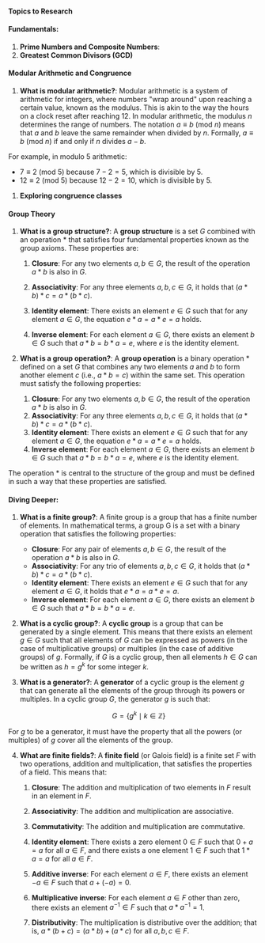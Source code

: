 #### Topics to Research

#### Fundamentals:

  1. **Prime Numbers and Composite Numbers**:
  1. **Greatest Common Divisors (GCD)**

#### Modular Arithmetic and Congruence

1. **What is modular arithmetic?**: Modular arithmetic is a system of arithmetic for integers, where numbers "wrap around" upon reaching a certain value, known as the modulus. This is akin to the way the hours on a clock reset after reaching 12. In modular arithmetic, the modulus $n$ determines the range of numbers. The notation $a \equiv b \ (\text{mod} \ n)$ means that $a$ and $b$ leave the same remainder when divided by $n$. Formally, $a \equiv b \ (\text{mod} \ n)$ if and only if $n$ divides $a - b$.

For example, in modulo 5 arithmetic:
- $7 \equiv 2 \ (\text{mod} \ 5)$ because $7 - 2 = 5$, which is divisible by 5.
- $12 \equiv 2 \ (\text{mod} \ 5)$ because $12 - 2 = 10$, which is divisible by 5.

1. **Exploring congruence classes**

#### Group Theory

1. **What is a group structure?**: A **group structure** is a set $G$ combined with an operation * that satisfies four fundamental properties known as the group axioms. These properties are:

    1. **Closure**: For any two elements $a, b \in G$, the result of the operation $a * b$ is also in $G$.

    2. **Associativity**: For any three elements $a, b, c \in G$, it holds that $(a * b) * c = a * (b * c)$.

    3. **Identity element**: There exists an element $e \in G$ such that for any element $a \in G$, the equation $e * a = a * e = a$ holds.

    4. **Inverse element**: For each element $a \in G$, there exists an element $b \in G$ such that $a * b = b * a = e$, where $e$ is the identity element.

1. **What is a group operation?**: A **group operation** is a binary operation $*$ defined on a set $G$ that combines any two elements $a$ and $b$ to form another element $c$ (i.e., $a * b = c$) within the same set. This operation must satisfy the following properties:

    1. **Closure**: For any two elements $a, b \in G$, the result of the operation $a * b$ is also in $G$.
    2. **Associativity**: For any three elements $a, b, c \in G$, it holds that $(a * b) * c = a * (b * c)$.
    3. **Identity element**: There exists an element $e \in G$ such that for any element $a \in G$, the equation $e * a = a * e = a$ holds.
    4. **Inverse element**: For each element $a \in G$, there exists an element $b \in G$ such that $a * b = b * a = e$, where $e$ is the identity element.

The operation $*$ is central to the structure of the group and must be defined in such a way that these properties are satisfied.

#### Diving Deeper:

1. **What is a finite group?**: A finite group is a group that has a finite number of elements. In mathematical terms, a group G is a set with a binary operation that satisfies the following properties:

    - **Closure**: For any pair of elements $a, b \in G$, the result of the operation $a * b$ is also in $G$.
    - **Associativity**: For any trio of elements $a, b, c \in G$, it holds that $(a * b) * c = a * (b * c)$.
    - **Identity element**: There exists an element $e \in G$ such that for any element $a \in G$, it holds that $e * a = a * e = a$.
    - **Inverse element**: For each element $a \in G$, there exists an element $b \in G$ such that $a * b = b * a = e$.

2. **What is a cyclic group?**: A **cyclic group** is a group that can be generated by a single element. This means that there exists an element $g \in G$ such that all elements of $G$ can be expressed as powers (in the case of multiplicative groups) or multiples (in the case of additive groups) of $g$. Formally, if $G$ is a cyclic group, then all elements $h \in G$ can be written as $h = g^k$ for some integer $k$.

3. **What is a generator?**: A **generator** of a cyclic group is the element $g$ that can generate all the elements of the group through its powers or multiples. In a cyclic group $G$, the generator $g$ is such that:

    $$
        G = \{ g^k \mid k \in \mathbb{Z} \}
    $$

For $g$ to be a generator, it must have the property that all the powers (or multiples) of $g$ cover all the elements of the group.


4. **What are finite fields?**: A **finite field** (or Galois field) is a finite set $F$ with two operations, addition and multiplication, that satisfies the properties of a field. This means that:

    1. **Closure**: The addition and multiplication of two elements in $F$ result in an element in $F$.

    2. **Associativity**: The addition and multiplication are associative.
    3. **Commutativity**: The addition and multiplication are commutative.

    4. **Identity element**: There exists a zero element $0 \in F$ such that $0 + a = a$ for all $a \in F$, and there exists a one element $1 \in F$ such that $1 * a = a$ for all $a \in F$.

    5. **Additive inverse**: For each element $a \in F$, there exists an element $-a \in F$ such that $a + (-a) = 0$.

    6. **Multiplicative inverse**: For each element $a \in F$ other than zero, there exists an element $a^{-1} \in F$ such that $a * a^{-1} = 1$.

    7. **Distributivity**: The multiplication is distributive over the addition; that is, $a * (b + c) = (a * b) + (a * c)$ for all $a, b, c \in F$.

